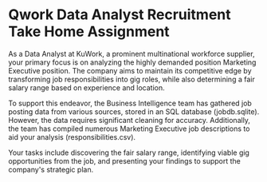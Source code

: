 # Qwork Data Analyst Recruitment Take Home Assignment

As a Data Analyst at KuWork, a prominent multinational workforce supplier, your primary focus is on analyzing the highly demanded position Marketing Executive position. The company aims to maintain its competitive edge by transforming job responsibilities into gig roles, while also determining a fair salary range based on experience and location.

To support this endeavor, the Business Intelligence team has gathered job posting data from various sources, stored in an SQL database (jobdb.sqlite). However, the data requires significant cleaning for accuracy. Additionally, the team has compiled numerous Marketing Executive job descriptions to aid your analysis (responsibilities.csv).

Your tasks include discovering the fair salary range, identifying viable gig opportunities from the job, and presenting your findings to support the company's strategic plan.
